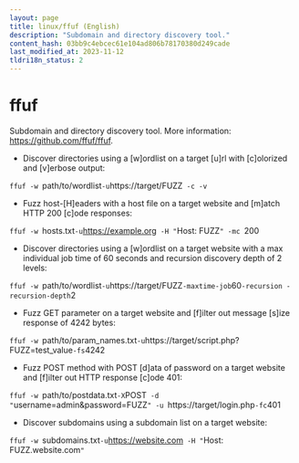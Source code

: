 ```yaml
---
layout: page
title: linux/ffuf (English)
description: "Subdomain and directory discovery tool."
content_hash: 03bb9c4ebcec61e104ad806b78170380d249cade
last_modified_at: 2023-11-12
tldri18n_status: 2
---
```

# ffuf

Subdomain and directory discovery tool.
More information: <https://github.com/ffuf/ffuf>.

- Discover directories using a [w]ordlist on a target [u]rl with [c]olorized and [v]erbose output:

`ffuf -w `<span class="tldr-var badge badge-pill bg-dark-lm bg-white-dm text-white-lm text-dark-dm font-weight-bold">path/to/wordlist</span>` -u `<span class="tldr-var badge badge-pill bg-dark-lm bg-white-dm text-white-lm text-dark-dm font-weight-bold">https://target/FUZZ</span>` -c -v`

- Fuzz host-[H]eaders with a host file on a target website and [m]atch HTTP 200 [c]ode responses:

`ffuf -w `<span class="tldr-var badge badge-pill bg-dark-lm bg-white-dm text-white-lm text-dark-dm font-weight-bold">hosts.txt</span>` -u `<span class="tldr-var badge badge-pill bg-dark-lm bg-white-dm text-white-lm text-dark-dm font-weight-bold">https://example.org</span>` -H "`<span class="tldr-var badge badge-pill bg-dark-lm bg-white-dm text-white-lm text-dark-dm font-weight-bold">Host: FUZZ</span>`" -mc `<span class="tldr-var badge badge-pill bg-dark-lm bg-white-dm text-white-lm text-dark-dm font-weight-bold">200</span>

- Discover directories using a [w]ordlist on a target website with a max individual job time of 60 seconds and recursion discovery depth of 2 levels:

`ffuf -w `<span class="tldr-var badge badge-pill bg-dark-lm bg-white-dm text-white-lm text-dark-dm font-weight-bold">path/to/wordlist</span>` -u `<span class="tldr-var badge badge-pill bg-dark-lm bg-white-dm text-white-lm text-dark-dm font-weight-bold">https://target/FUZZ</span>` -maxtime-job `<span class="tldr-var badge badge-pill bg-dark-lm bg-white-dm text-white-lm text-dark-dm font-weight-bold">60</span>` -recursion -recursion-depth `<span class="tldr-var badge badge-pill bg-dark-lm bg-white-dm text-white-lm text-dark-dm font-weight-bold">2</span>

- Fuzz GET parameter on a target website and [f]ilter out message [s]ize response of 4242 bytes:

`ffuf -w `<span class="tldr-var badge badge-pill bg-dark-lm bg-white-dm text-white-lm text-dark-dm font-weight-bold">path/to/param_names.txt</span>` -u `<span class="tldr-var badge badge-pill bg-dark-lm bg-white-dm text-white-lm text-dark-dm font-weight-bold">https://target/script.php?FUZZ=test_value</span>` -fs `<span class="tldr-var badge badge-pill bg-dark-lm bg-white-dm text-white-lm text-dark-dm font-weight-bold">4242</span>

- Fuzz POST method with POST [d]ata of password on a target website and [f]ilter out HTTP response [c]ode 401:

`ffuf -w `<span class="tldr-var badge badge-pill bg-dark-lm bg-white-dm text-white-lm text-dark-dm font-weight-bold">path/to/postdata.txt</span>` -X `<span class="tldr-var badge badge-pill bg-dark-lm bg-white-dm text-white-lm text-dark-dm font-weight-bold">POST</span>` -d "`<span class="tldr-var badge badge-pill bg-dark-lm bg-white-dm text-white-lm text-dark-dm font-weight-bold">username=admin\&password=FUZZ</span>`" -u `<span class="tldr-var badge badge-pill bg-dark-lm bg-white-dm text-white-lm text-dark-dm font-weight-bold">https://target/login.php</span>` -fc `<span class="tldr-var badge badge-pill bg-dark-lm bg-white-dm text-white-lm text-dark-dm font-weight-bold">401</span>

- Discover subdomains using a subdomain list on a target website:

`ffuf -w `<span class="tldr-var badge badge-pill bg-dark-lm bg-white-dm text-white-lm text-dark-dm font-weight-bold">subdomains.txt</span>` -u `<span class="tldr-var badge badge-pill bg-dark-lm bg-white-dm text-white-lm text-dark-dm font-weight-bold">https://website.com</span>` -H "`<span class="tldr-var badge badge-pill bg-dark-lm bg-white-dm text-white-lm text-dark-dm font-weight-bold">Host: FUZZ.website.com</span>`"`
